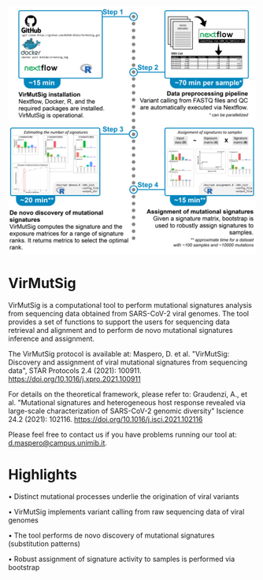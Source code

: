 
![Graphical abstract](/images/Graphical_Abstract-01.jpg)

VirMutSig
================

VirMutSig is a computational tool to perform mutational signatures analysis from sequencing data obtained from SARS-CoV-2 viral genomes. The tool provides a set of functions to support the users for sequencing data retrieval and alignment and to perform de novo mutational signatures inference and assignment.

The VirMutSig protocol is available at: Maspero, D. et al. "VirMutSig: Discovery and assignment of viral mutational signatures from sequencing data", STAR Protocols 2.4 (2021): 100911. https://doi.org/10.1016/j.xpro.2021.100911

For details on the theoretical framework, please refer to: Graudenzi, A., et al. "Mutational signatures and heterogeneous host response revealed via large-scale characterization of SARS-CoV-2 genomic diversity" Iscience 24.2 (2021): 102116. https://doi.org/10.1016/j.isci.2021.102116

Please feel free to contact us if you have problems running our tool at: d.maspero@campus.unimib.it.


Highlights
===============
• Distinct mutational processes underlie the origination of viral variants

• VirMutSig implements variant calling from raw sequencing data of viral genomes

• The tool performs de novo discovery of mutational signatures (substitution patterns)

• Robust assignment of signature activity to samples is performed via bootstrap
